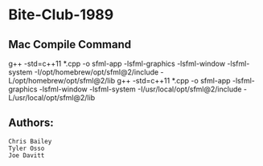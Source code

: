 # Bite-Club-1989

## Mac Compile Command
g++ -std=c++11 *.cpp -o sfml-app -lsfml-graphics -lsfml-window -lsfml-system -I/opt/homebrew/opt/sfml@2/include -L/opt/homebrew/opt/sfml@2/lib
g++ -std=c++11 *.cpp -o sfml-app -lsfml-graphics -lsfml-window -lsfml-system -I/usr/local/opt/sfml@2/include -L/usr/local/opt/sfml@2/lib

## Authors:
    Chris Bailey
    Tyler Osso
    Joe Davitt
    
